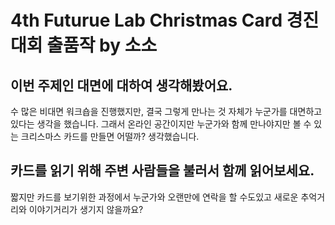 # 4th Futurue Lab Christmas Card 경진대회 출품작 by 소소

## 이번 주제인 대면에 대하여 생각해봤어요.
수 많은 비대면 워크숍을 진행했지만, 결국 그렇게 만나는 것 자체가 누군가를 대면하고 있다는 생각을 했습니다.
그래서 온라인 공간이지만 누군가와 함께 만나야지만 볼 수 있는 크리스마스 카드를 만들면 어떨까? 생각했습니다.

## 카드를 읽기 위해 주변 사람들을 불러서 함께 읽어보세요.
짧지만 카드를 보기위한 과정에서 누군가와 오랜만에 연락을 할 수도있고 새로운 추억거리와 이야기거리가 생기지 않을까요? 